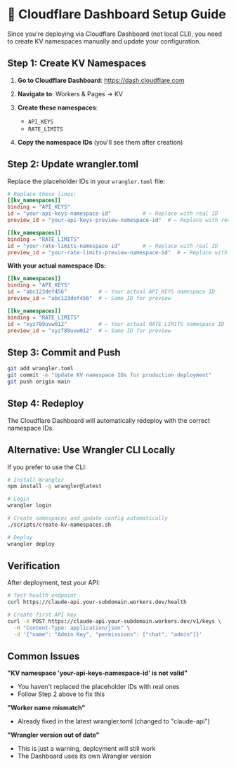# 🔧 Cloudflare Dashboard Setup Guide

Since you're deploying via Cloudflare Dashboard (not local CLI), you need to create KV namespaces manually and update your configuration.

## Step 1: Create KV Namespaces

1. **Go to Cloudflare Dashboard**: https://dash.cloudflare.com
2. **Navigate to**: Workers & Pages → KV
3. **Create these namespaces**:
   - `API_KEYS`
   - `RATE_LIMITS`

4. **Copy the namespace IDs** (you'll see them after creation)

## Step 2: Update wrangler.toml

Replace the placeholder IDs in your `wrangler.toml` file:

```toml
# Replace these lines:
[[kv_namespaces]]
binding = "API_KEYS"
id = "your-api-keys-namespace-id"          # ← Replace with real ID
preview_id = "your-api-keys-preview-namespace-id"  # ← Replace with real ID

[[kv_namespaces]]
binding = "RATE_LIMITS"
id = "your-rate-limits-namespace-id"       # ← Replace with real ID
preview_id = "your-rate-limits-preview-namespace-id"  # ← Replace with real ID
```

**With your actual namespace IDs:**
```toml
[[kv_namespaces]]
binding = "API_KEYS"
id = "abc123def456"          # ← Your actual API_KEYS namespace ID
preview_id = "abc123def456"  # ← Same ID for preview

[[kv_namespaces]]
binding = "RATE_LIMITS"
id = "xyz789uvw012"          # ← Your actual RATE_LIMITS namespace ID
preview_id = "xyz789uvw012"  # ← Same ID for preview
```

## Step 3: Commit and Push

```bash
git add wrangler.toml
git commit -m "Update KV namespace IDs for production deployment"
git push origin main
```

## Step 4: Redeploy

The Cloudflare Dashboard will automatically redeploy with the correct namespace IDs.

## Alternative: Use Wrangler CLI Locally

If you prefer to use the CLI:

```bash
# Install Wrangler
npm install -g wrangler@latest

# Login
wrangler login

# Create namespaces and update config automatically
./scripts/create-kv-namespaces.sh

# Deploy
wrangler deploy
```

## Verification

After deployment, test your API:

```bash
# Test health endpoint
curl https://claude-api.your-subdomain.workers.dev/health

# Create first API key
curl -X POST https://claude-api.your-subdomain.workers.dev/v1/keys \
  -H "Content-Type: application/json" \
  -d '{"name": "Admin Key", "permissions": ["chat", "admin"]}'
```

## Common Issues

**"KV namespace 'your-api-keys-namespace-id' is not valid"**
- You haven't replaced the placeholder IDs with real ones
- Follow Step 2 above to fix this

**"Worker name mismatch"**
- Already fixed in the latest wrangler.toml (changed to "claude-api")

**"Wrangler version out of date"**
- This is just a warning, deployment will still work
- The Dashboard uses its own Wrangler version
